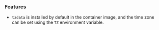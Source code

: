 ### Features

* `tzdata` is installed by default in the container image, and the time zone can be set using the `TZ` environment variable.
